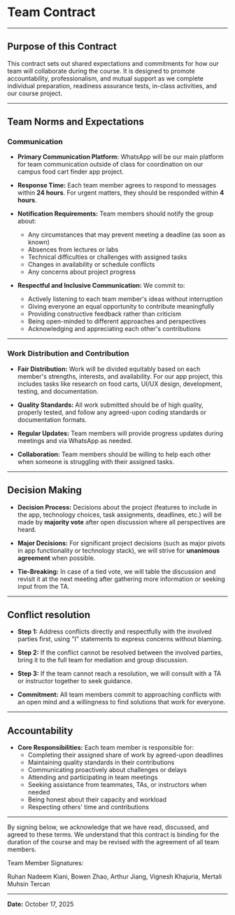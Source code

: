 # Team Contract

---
## Purpose of this Contract

This contract sets out shared expectations and commitments for how our team will collaborate during the course. It is designed to promote accountability, professionalism, and mutual support as we complete individual preparation, readiness assurance tests, in-class activities, and our course project.

---
## Team Norms and Expectations

### Communication

* **Primary Communication Platform:** WhatsApp will be our main platform for team communication outside of class for coordination on our campus food cart finder app project.

* **Response Time:** Each team member agrees to respond to messages within **24 hours**. For urgent matters, they should be responded within **4 hours**.

* **Notification Requirements:** Team members should notify the group about:
    - Any circumstances that may prevent meeting a deadline (as soon as known)
    - Absences from lectures or labs
    - Technical difficulties or challenges with assigned tasks
    - Changes in availability or schedule conflicts
    - Any concerns about project progress

* **Respectful and Inclusive Communication:** We commit to:
    - Actively listening to each team member's ideas without interruption
    - Giving everyone an equal opportunity to contribute meaningfully
    - Providing constructive feedback rather than criticism
    - Being open-minded to different approaches and perspectives
    - Acknowledging and appreciating each other's contributions

---

### Work Distribution and Contribution
* **Fair Distribution:** Work will be divided equitably based on each member's strengths, interests, and availability. For our app project, this includes tasks like research on food carts, UI/UX design, development, testing, and documentation.

* **Quality Standards:** All work submitted should be of high quality, properly tested, and follow any agreed-upon coding standards or documentation formats.

* **Regular Updates:** Team members will provide progress updates during meetings and via WhatsApp as needed.

* **Collaboration:** Team members should be willing to help each other when someone is struggling with their assigned tasks.

---

## Decision Making

* **Decision Process:** Decisions about the project (features to include in the app, technology choices, task assignments, deadlines, etc.) will be made by **majority vote** after open discussion where all perspectives are heard.

* **Major Decisions:** For significant project decisions (such as major pivots in app functionality or technology stack), we will strive for **unanimous agreement** when possible.

* **Tie-Breaking:** In case of a tied vote, we will table the discussion and revisit it at the next meeting after gathering more information or seeking input from the TA.

---
## Conflict resolution

* **Step 1:** Address conflicts directly and respectfully with the involved parties first, using "I" statements to express concerns without blaming.

* **Step 2:** If the conflict cannot be resolved between the involved parties, bring it to the full team for mediation and group discussion.

* **Step 3:** If the team cannot reach a resolution, we will consult with a TA or instructor together to seek guidance.

* **Commitment:** All team members commit to approaching conflicts with an open mind and a willingness to find solutions that work for everyone.
---

## Accountability

* **Core Responsibilities:** Each team member is responsible for:
    - Completing their assigned share of work by agreed-upon deadlines
    - Maintaining quality standards in their contributions
    - Communicating proactively about challenges or delays
    - Attending and participating in team meetings
    - Seeking assistance from teammates, TAs, or instructors when needed
    - Being honest about their capacity and workload
    - Respecting others' time and contributions

---

By signing below, we acknowledge that we have read, discussed, and agreed to these terms. We understand that this contract is binding for the duration of the course and may be revised with the agreement of all team members.

Team Member Signatures:

Ruhan Nadeem Kiani, Bowen Zhao, Arthur Jiang, Vignesh Khajuria, Mertali Muhsin Tercan

---
**Date:** October 17, 2025
